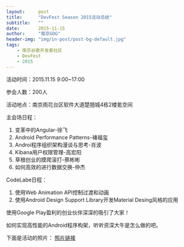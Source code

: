```yaml
---
layout:     post
title:      "DevFest Season 2015活动总结"
subtitle:   ""
date:       2015-11-15
author:     "南京GDG"
header-img: "img/in-post/post-bg-default.jpg"
tags:
    - 南京谷歌开发者社区
    - DevFest
    - 2015
---
```


活动时间：2015.11.15  9:00~17:00

参会人数：200人

活动地点：南京雨花台区软件大道楚翘城4栋2楼氪空间


主会场日程：

1. 变革中的Angular-徐飞
2. Android Performance Patterns-褚福玺
3. Androi程序组织架构漫谈与思考-肖波
4. Kibana用户权限管理-高宏阳
5. 草根创业的摸爬滚打-蔡彬彬
6. 如何高效的进行数据交换-仲杰

CodeLabe日程：

1. 使用Web Animation API控制过渡和动画
2. 使用Android Design Support Library开发Material Desing风格的应用

使用Google Play盈利的创业伙伴深深的吸引了大家！

如何实现高性能的Android程序构架，听听资深大牛是怎么做的吧。

下面是活动的照片：
[照片链接]()

